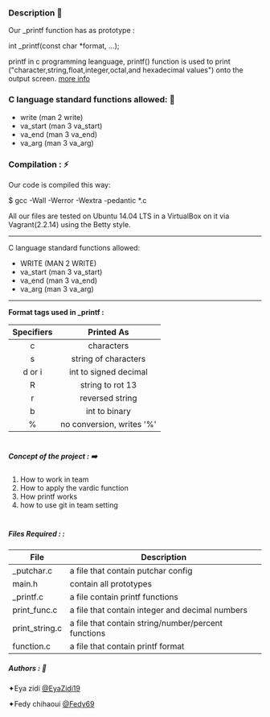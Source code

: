 ### Description 📕
Our _printf function has as prototype :

int _printf(const char *format, ...);


printf in c programming leanguage, printf() function is used to print ("character,string,float,integer,octal,and hexadecimal values") onto the output screen.
[more info](https://en.wikipedia.org/wiki/Printf_format_string "more info")

   ###  C language standard functions allowed: 👋 

- write (man 2 write)
- va_start (man 3 va_start)
- va_end (man 3 va_end)
- va_arg (man 3 va_arg)

###  Compilation : ⚡

Our code is compiled this way:

$ gcc -Wall -Werror -Wextra -pedantic *.c

All our files are tested on Ubuntu 14.04 LTS in a VirtualBox on it via Vagrant(2.2.14) using the Betty style.

------------
 C language standard functions allowed:
- WRITE (MAN 2 WRITE)
- va_start (man 3 va_start)
- va_end (man 3 va_end)
- va_arg (man 3 va_arg)




------------


**Format tags used in _printf :**

|Specifiers   |  Printed As  |
| :------------: | :------------: |
| c  |  characters |
|s   | string of characters  |
|  d or i  | int to signed decimal  |
|  R | string to rot 13 |
| r  | reversed string  |
| b  | int to binary |
| %  | no conversion, writes '%'  |





# 
#####  Concept of the project : ➡️

1. How to work in team
2. How to apply the vardic function
3. How printf works
4. how to use git in team setting




# 
##### Files Required : :

| File | Description |
| --- | --- |
| _putchar.c | a file that contain putchar config |
| main.h |  contain all prototypes |
|  _printf.c| a file contain printf functions |
| print_func.c | a file that contain integer and decimal numbers |
| print_string.c | a file that contain string/number/percent functions |
| function.c| a file that contain printf format |






#####  Authors :  👯
✦Eya zidi [@EyaZidi19](https://github.com/EyaZidi19 "@EyaZidi19")

✦Fedy chihaoui [@Fedy69](https://github.com/fedy69 "@fedy69")
